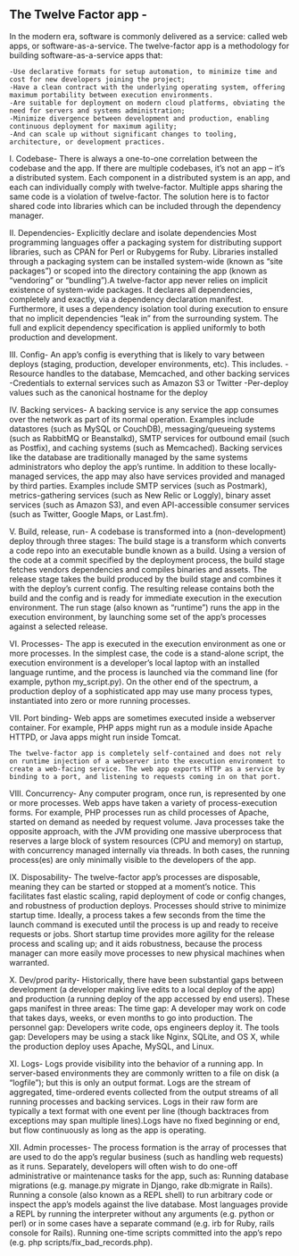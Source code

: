 ## The Twelve Factor app -

In the modern era, software is commonly delivered as a service: called web apps, or software-as-a-service. The twelve-factor app is a methodology for building software-as-a-service apps that:

    -Use declarative formats for setup automation, to minimize time and cost for new developers joining the project;
    -Have a clean contract with the underlying operating system, offering maximum portability between execution environments.
    -Are suitable for deployment on modern cloud platforms, obviating the need for servers and systems administration;
    -Minimize divergence between development and production, enabling continuous deployment for maximum agility;
    -And can scale up without significant changes to tooling, architecture, or development practices.

I. Codebase-
    There is always a one-to-one correlation between the codebase and the app.
    If there are multiple codebases, it’s not an app – it’s a distributed system. Each component in a distributed system is an app, and each can individually comply with twelve-factor.
    Multiple apps sharing the same code is a violation of twelve-factor. The solution here is to factor shared code into libraries which can be included through the dependency manager.

II. Dependencies-
    Explicitly declare and isolate dependencies
    Most programming languages offer a packaging system for distributing support libraries, such as CPAN for Perl or Rubygems for Ruby. Libraries installed through a packaging system can be installed system-wide (known as “site packages”) or scoped into the directory containing the app (known as “vendoring” or “bundling”).A twelve-factor app never relies on implicit existence of system-wide packages. It declares all dependencies, completely and exactly, via a dependency declaration manifest. Furthermore, it uses a dependency isolation tool during execution to ensure that no implicit dependencies “leak in” from the surrounding system. The full and explicit dependency specification is applied uniformly to both production and development.

III. Config-
    An app’s config is everything that is likely to vary between deploys (staging, production, developer environments, etc).
    This includes.
    -Resource handles to the database, Memcached, and other backing services
    -Credentials to external services such as Amazon S3 or Twitter
    -Per-deploy values such as the canonical hostname for the deploy

IV. Backing services-
    A backing service is any service the app consumes over the network as part of its normal operation. Examples include datastores (such as MySQL or CouchDB), messaging/queueing systems (such as RabbitMQ or Beanstalkd), SMTP services for outbound email (such as Postfix), and caching systems (such as Memcached).
    Backing services like the database are traditionally managed by the same systems administrators who deploy the app’s runtime. In addition to these locally-managed services, the app may also have services provided and managed by third parties. Examples include SMTP services (such as Postmark), metrics-gathering services (such as New Relic or Loggly), binary asset services (such as Amazon S3), and even API-accessible consumer services (such as Twitter, Google Maps, or Last.fm).

V. Build, release, run-
    A codebase is transformed into a (non-development) deploy through three stages:
    The build stage is a transform which converts a code repo into an executable bundle known as a build. Using a version of the code at a commit specified by the deployment process, the build stage fetches vendors dependencies and compiles binaries and assets.
    The release stage takes the build produced by the build stage and combines it with the deploy’s current config. The resulting release contains both the build and the config and is ready for immediate execution in the execution environment.
    The run stage (also known as “runtime”) runs the app in the execution environment, by launching some set of the app’s processes against a selected release.


VI. Processes- 
    The app is executed in the execution environment as one or more processes.
    In the simplest case, the code is a stand-alone script, the execution environment is a developer’s local laptop with an installed language runtime, and the process is launched via the command line (for example, python my_script.py). On the other end of the spectrum, a production deploy of a sophisticated app may use many process types, instantiated into zero or more running processes.

VII. Port binding- 
    Web apps are sometimes executed inside a webserver container. For example, PHP apps might run as a module inside Apache HTTPD, or Java apps might run inside Tomcat.

    The twelve-factor app is completely self-contained and does not rely on runtime injection of a webserver into the execution environment to create a web-facing service. The web app exports HTTP as a service by binding to a port, and listening to requests coming in on that port.

VIII. Concurrency-
    Any computer program, once run, is represented by one or more processes. Web apps have taken a variety of process-execution forms. For example, PHP processes run as child processes of Apache, started on demand as needed by request volume. Java processes take the opposite approach, with the JVM providing one massive uberprocess that reserves a large block of system resources (CPU and memory) on startup, with concurrency managed internally via threads. In both cases, the running process(es) are only minimally visible to the developers of the app. 

IX. Disposability-
    The twelve-factor app’s processes are disposable, meaning they can be started or stopped at a moment’s notice. This facilitates fast elastic scaling, rapid deployment of code or config changes, and robustness of production deploys.
    Processes should strive to minimize startup time. Ideally, a process takes a few seconds from the time the launch command is executed until the process is up and ready to receive requests or jobs. Short startup time provides more agility for the release process and scaling up; and it aids robustness, because the process manager can more easily move processes to new physical machines when warranted.

X. Dev/prod parity-
    Historically, there have been substantial gaps between development (a developer making live edits to a local deploy of the app) and production (a running deploy of the app accessed by end users). These gaps manifest in three areas:
    The time gap: A developer may work on code that takes days, weeks, or even months to go into production.
    The personnel gap: Developers write code, ops engineers deploy it.
    The tools gap: Developers may be using a stack like Nginx, SQLite, and OS X, while the production deploy uses Apache, MySQL, and Linux.

XI. Logs-
    Logs provide visibility into the behavior of a running app. In server-based environments they are commonly written to a file on disk (a “logfile”); but this is only an output format.
    Logs are the stream of aggregated, time-ordered events collected from the output streams of all running processes and backing services. Logs in their raw form are typically a text format with one event per line (though backtraces from exceptions may span multiple lines).Logs have no fixed beginning or end, but flow continuously as long as the app is operating.

XII. Admin processes-
    The process formation is the array of processes that are used to do the app’s regular business (such as handling web requests) as it runs. Separately, developers will often wish to do one-off administrative or maintenance tasks for the app, such as:
    Running database migrations (e.g. manage.py migrate in Django, rake db:migrate in Rails).
    Running a console (also known as a REPL shell) to run arbitrary code or inspect the app’s models against the live database. Most languages provide a REPL by running the interpreter without any arguments (e.g. python or perl) or in some cases have a separate command (e.g. irb for Ruby, rails console for Rails).
    Running one-time scripts committed into the app’s repo (e.g. php scripts/fix_bad_records.php).
